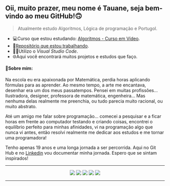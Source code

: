 ## Oii, muito prazer, meu nome é Tauane, seja bem-vindo ao meu GitHub!🙃
> Atualmente estudo Algoritmos, Lógica de programação e Portugol.
- 💻Curso que estou estudando: [Algoritmos - Curso em Vídeo](https://www.cursoemvideo.com/curso/curso-de-algoritmo/).
- 📔[Repositório que estou trabalhando](https://github.com/TauaneCustodio/Algoritmos_CursoEmVideo).
- ✌🏻Utilizo o _Visual Studio Code_.
- 🌐Aqui você encontrará muitos projetos e estudos que faço.
#### 👻Sobre mim:
Na escola eu era apaixonada por Matemática, perdia horas aplicando fórmulas para as aprender. Ao mesmo tempo, a arte me encantava, desenhar era um dos meus passatempos. Pensei em muitas profissões... Ilustradora, designer, professora de matemática, engenheira... 
Mas nenhuma delas realmente me preenchia, ou tudo parecia muito racional, ou muito abstrato.  

Até um amigo me falar sobre programação... comecei a pesquisar e a ficar horas em frente ao computador testando e criando coisas, encontrei o equilíbrio perfeito para minhas afinidades, vi na programação algo que nunca vi antes, então resolvi realmente me dedicar aos estudos e me tornar uma programadora!  

Tenho apenas 19 anos e uma longa jornada a ser percorrida. Aqui no Git Hub e no [Linkedin](https://www.linkedin.com/in/tauanecustodio) vou documentar minha jornada. Espero que se sintam inspirados!  
***  
<p align="center">
  <img  src="https://img.shields.io/badge/-Notion-000000?style=for-the-badge&logo=Notion&logoColor=white"/>
  <img  src="https://img.shields.io/badge/-Visual%20Studio%20Code-23A9F2?style=for-the-badge&logo=Visual%20Studio%20Code&logoColor=white"/>
  <img  src="https://img.shields.io/badge/-Github-181717?style=for-the-badge&logo=GitHub&logoColor=white"/>
  <img  src="https://img.shields.io/badge/-Git-F44D27?style=for-the-badge&logo=Git&logoColor=white"/>
  <img  src="https://img.shields.io/badge/Markdown-000000?style=for-the-badge&logo=markdown&logoColor=white" />
  </p>  
  
--- 
